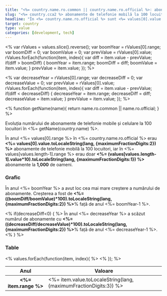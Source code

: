 ```yaml
---
title: "<%= country.name.ro.common || country.name.ro.official %>: abonamente de telefonie mobilă la 100 locuitori"
slug: "<%= country.cca2 %> abonamente de telefonie mobilă la 100 locuitori"
headline: "În <%= country.name.ro.official %> sunt <%= values[0].value.toLocaleString(lang, {maximumFractionDigits:2}) %> abonamente de telefonie mobilă la 100 locuitori."
target: country
type: value
categories: [development, tech]
---
```


<%
  var rValues = values.slice().reverse();
  var boomYear = rValues[0].range;
  var boomDiff = 0;
  var boomValue = 0;
  var prevValue = rValues[0].value;
  rValues.forEach(function(item, index){
    var diff = item.value - prevValue;
    if(diff > boomDiff) {
      boomYear = item.range;
      boomDiff = diff;
      boomValue = item.value;
    }
    prevValue = item.value;
}); %>

<%
  var decreaseYear = rValues[0].range;
  var decreaseDiff = 0;
  var decreaseValue = 0;
  var prevValue = rValues[0].value;
  rValues.forEach(function(item, index){
    var diff = item.value - prevValue;
    if(diff < decreaseDiff) {
      decreaseYear = item.range;
      decreaseDiff = diff;
      decreaseValue = item.value;
    }
    prevValue = item.value;
}); %>

<% function getName(name){
return name.ro.common || name.ro.official;
} %>

Evoluția numărului de abonamente de telefonie mobile și celulare la 100 locuitori în <%= getName(country.name) %>.

În anul <%= values[0].range %> în <%= country.name.ro.official %> erau **<%= values[0].value.toLocaleString(lang, {maximumFractionDigits:2}) %>** abonamente de telefonie mobilă la 100 locuitori, iar în <%= values[values.length-1].range %> erau doar **<%= (values[values.length-1].value*10).toLocaleString(lang, {maximumFractionDigits:1}) %>** abonamente la **1,000** de oameni.

### Grafic

<div id="mobdel100-chart-<%= country.cca2 %>" class="article-chart chart-line"></div>

În anul <%= boomYear %> a avut loc cea mai mare creștere a numărului de abonamente. Creșterea a fost de **<%= ((boomDiff/boomValue)*100).toLocaleString(lang, {maximumFractionDigits:2}) %>**% față de anul <%= boomYear-1 %>.

<% if(decreaseDiff<0) { %>
În anul <%= decreaseYear %> a scăzut numărul de abonamente cu **<%= ((decreaseDiff/decreaseValue)*100).toLocaleString(lang, {maximumFractionDigits:2}) %>**% față de anul <%= decreaseYear-1 %>.
<% } %>
### Table

<table class="article-table cell-no">
<thead>
  <tr><th>Anul</th><th>Valoare</th></tr>
</thead>
<tbody>
  <% values.forEach(function(item, index){ %>
  <tr>
  <th><%= item.range %></th>
  <td><%= item.value.toLocaleString(lang, {maximumFractionDigits:3}) %></td>
  </tr>
  <% }); %>
</tbody>
</table>

<script>
(function(){
  var charts = window.articleCharts = [];
  var labels = <%= JSON.stringify(util._.pluck(rValues, 'range')) %>;
  var series = <%= JSON.stringify(util._.pluck(rValues, 'value').map(function(value){return Number(value.toFixed(2));})) %>;
  charts.push({
    selector: '#mobdel100-chart-<%= country.cca2 %>',
    type: 'line',
    data: {
      labels: labels,
      series: [series]
    }
  });
})();
</script>
